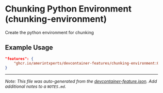 
# Chunking Python Environment (chunking-environment)

Create the python environment for chunking

## Example Usage

```json
"features": {
    "ghcr.io/amerintxperts/devcontainer-features/chunking-environment:0": {}
}
```





---

_Note: This file was auto-generated from the [devcontainer-feature.json](https://github.com/amerintxperts/devcontainer-features/blob/main/src/chunking-environment/devcontainer-feature.json).  Add additional notes to a `NOTES.md`._
